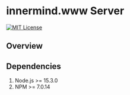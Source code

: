 # innermind.www Server

[![MIT License][license-image]][license-url]

## Overview

## Dependencies

1. Node.js >= 15.3.0
2. NPM >= 7.0.14

[license-url]: LICENSE
[license-image]: http://img.shields.io/badge/license-MIT-000000.svg?style=flat-square
